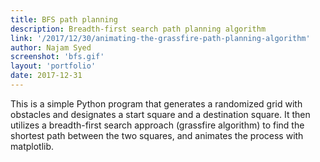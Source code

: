 ```yaml
---
title: BFS path planning
description: Breadth-first search path planning algorithm
link: '/2017/12/30/animating-the-grassfire-path-planning-algorithm'
author: Najam Syed
screenshot: 'bfs.gif'
layout: 'portfolio'
date: 2017-12-31
---
```


This is a simple Python program that generates a randomized grid with 
obstacles and designates a start square and a destination square. It then
utilizes a breadth-first search approach (grassfire algorithm) to find the
shortest path between the two squares, and animates the process with matplotlib.

